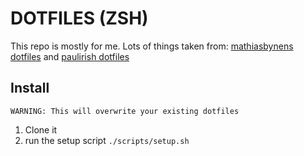 # DOTFILES (ZSH)

This repo is mostly for me. Lots of things taken from: [mathiasbynens dotfiles](https://github.com/mathiasbynens/dotfiles/) and [paulirish dotfiles](https://github.com/paulirish/dotfiles)

## Install

`WARNING: This will overwrite your existing dotfiles`

1. Clone it
2. run the setup script `./scripts/setup.sh`
